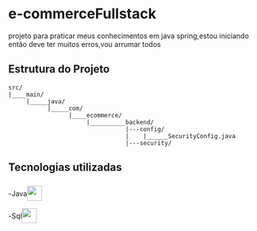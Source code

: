 # e-commerceFullstack

projeto para praticar meus conhecimentos em java spring,estou iniciando então deve ter muitos erros,vou arrumar todos

## Estrutura do Projeto

```plaintext
src/
|____main/
     |_____java/
           |_____com/
                 |____ecommerce/
                      |__________backend/
                                 |---config/
                                 |    |______SecurityConfig.java
                                 |---security/
```

## Tecnologias utilizadas

<div style="display: flex; align-items: center;">
- <p>Java</p></p><img width="30" height="30" src="./logosTech/logo-java.svg">
</div>

<div style="display: flex; align-items: center;">
- <p>Sql </p></p><img width="30" height="30" src="./logosTech/logo-mysql.svg">
</div>
